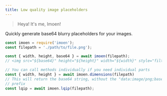 ```yaml
---
title: Low quality image placeholders
---
```


> Heya! It's me, Imoen!

Quickly generate base64 blurry placeholders for your images.

```js
const imoen = require('imoen');
const filepath = './path/to/file.png');

const { width, height, base64 } = await imoen(filepath);
// <img src="${base64}" height="${height}" width="${width}" style="filter:blur(5px)" />

// You can call methods individually if you need individual parts
const { width, height } = await imoen.dimensions(filepath)
// This will return the base64 string, without the "data:image/png;base64,"
// prefix
const lqip = await imoen.lqip(filepath);
```
